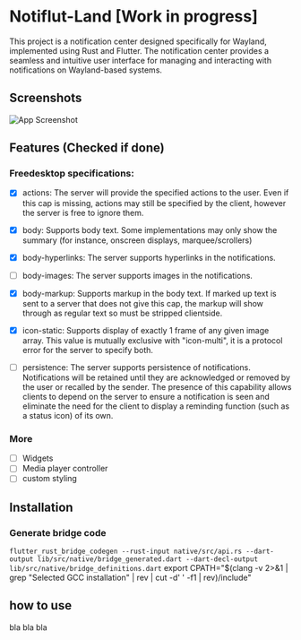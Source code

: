# Notiflut-Land [Work in progress]

This project is a notification center designed specifically for Wayland, implemented using Rust and Flutter. The notification center provides a seamless and intuitive user interface for managing and interacting with notifications on Wayland-based systems.


## Screenshots

![App Screenshot](https://via.placeholder.com/468x300?text=App+Screenshot+Here)


## Features (Checked if done)

### Freedesktop specifications:

- [x] actions: The server will provide the specified actions to the user. Even if this cap is missing, actions may still be specified by the client, however the server is free to ignore them.

- [x] body: Supports body text. Some implementations may only show the summary (for instance, onscreen displays, marquee/scrollers)
- [x] body-hyperlinks:	The server supports hyperlinks in the notifications.
- [ ] body-images: The server supports images in the notifications.
- [x] body-markup: Supports markup in the body text. If marked up text is sent to a server that does not give this cap, the markup will show through as regular text so must be stripped clientside.
- [x] icon-static: Supports display of exactly 1 frame of any given image array. This value is mutually exclusive with "icon-multi", it is a protocol error for the server to specify both.
- [ ] persistence: The server supports persistence of notifications. Notifications will be retained until they are acknowledged or removed by the user or recalled by the sender. The presence of this capability allows clients to depend on the server to ensure a notification is seen and eliminate the need for the client to display a reminding function (such as a status icon) of its own.

### More
- [ ] Widgets
- [ ] Media player controller
- [ ] custom styling

## Installation
### Generate bridge code
`flutter_rust_bridge_codegen --rust-input native/src/api.rs --dart-output lib/src/native/bridge_generated.dart --dart-decl-output lib/src/native/bridge_definitions.dart`
export CPATH="$(clang -v 2>&1 | grep "Selected GCC installation" | rev | cut -d' ' -f1 | rev)/include"
    
## how to use

bla bla bla

